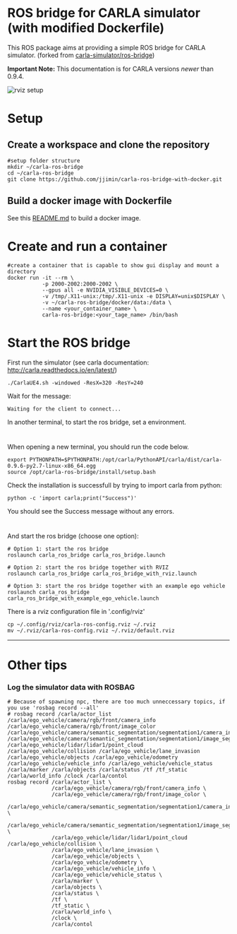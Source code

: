 
# ROS bridge for CARLA simulator (with modified Dockerfile)

This ROS package aims at providing a simple ROS bridge for CARLA simulator.
(forked from [carla-simulator/ros-bridge](https://github.com/carla-simulator/ros-bridge))

__Important Note:__
This documentation is for CARLA versions *newer* than 0.9.4.

![rviz setup](./docs/images/rviz_carla_default.png "rviz")


# Setup

## Create a workspace and clone the repository

    #setup folder structure
    mkdir ~/carla-ros-bridge
    cd ~/carla-ros-bridge
    git clone https://github.com/jjimin/carla-ros-bridge-with-docker.git

## Build a docker image with Dockerfile

See this [README.md](https://github.com/jjimin/carla-ros-bridge-with-docker/blob/master/docker/README.md) to build a docker image.


# Create and run a container

    #create a container that is capable to show gui display and mount a directory
    docker run -it --rm \
               -p 2000-2002:2000-2002 \
               --gpus all -e NVIDIA_VISIBLE_DEVICES=0 \
               -v /tmp/.X11-unix:/tmp/.X11-unix -e DISPLAY=unix$DISPLAY \
               -v ~/carla-ros-bridge/docker/data:/data \
               --name <your_container_name> \
               carla-ros-bridge:<your_tage_name> /bin/bash

# Start the ROS bridge

First run the simulator (see carla documentation: http://carla.readthedocs.io/en/latest/)

    ./CarlaUE4.sh -windowed -ResX=320 -ResY=240


Wait for the message:

    Waiting for the client to connect...

In another terminal, to start the ros bridge, set a environment.

#

When opening a new terminal, you should run the code below.

    export PYTHONPATH=$PYTHONPATH:/opt/carla/PythonAPI/carla/dist/carla-0.9.6-py2.7-linux-x86_64.egg
    source /opt/carla-ros-bridge/install/setup.bash
    
Check the installation is successfull by trying to import carla from python:

    python -c 'import carla;print("Success")'

You should see the Success message without any errors.

#

And start the ros bridge (choose one option):

    # Option 1: start the ros bridge
    roslaunch carla_ros_bridge carla_ros_bridge.launch

    # Option 2: start the ros bridge together with RVIZ
    roslaunch carla_ros_bridge carla_ros_bridge_with_rviz.launch

    # Option 3: start the ros bridge together with an example ego vehicle
    roslaunch carla_ros_bridge carla_ros_bridge_with_example_ego_vehicle.launch

There is a rviz configuration file in '.config/rviz'
    
    cp ~/.config/rviz/carla-ros-config.rviz ~/.rviz
    mv ~/.rviz/carla-ros-config.rviz ~/.rviz/default.rviz
    

<hr/>

# Other tips
### Log the simulator data with ROSBAG

    # Because of spawning npc, there are too much unneccessary topics, if you use 'rosbag record --all'
    # rosbag record /carla/actor_list /carla/ego_vehicle/camera/rgb/front/camera_info /carla/ego_vehicle/camera/rgb/front/image_color /carla/ego_vehicle/camera/semantic_segmentation/segmentation1/camera_info /carla/ego_vehicle/camera/semantic_segmentation/segmentation1/image_segmentation /carla/ego_vehicle/lidar/lidar1/point_cloud /carla/ego_vehicle/collision /carla/ego_vehicle/lane_invasion /carla/ego_vehicle/objects /carla/ego_vehicle/odometry /carla/ego_vehicle/vehicle_info /carla/ego_vehicle/vehicle_status /carla/marker /carla/objects /carla/status /tf /tf_static /carla/world_info /clock /carla/contol
    rosbag record /carla/actor_list \
                  /carla/ego_vehicle/camera/rgb/front/camera_info \
                  /carla/ego_vehicle/camera/rgb/front/image_color \
                  /carla/ego_vehicle/camera/semantic_segmentation/segmentation1/camera_info \
                  /carla/ego_vehicle/camera/semantic_segmentation/segmentation1/image_segmentation \
                  /carla/ego_vehicle/lidar/lidar1/point_cloud /carla/ego_vehicle/collision \
                  /carla/ego_vehicle/lane_invasion \
                  /carla/ego_vehicle/objects \
                  /carla/ego_vehicle/odometry \
                  /carla/ego_vehicle/vehicle_info \
                  /carla/ego_vehicle/vehicle_status \
                  /carla/marker \
                  /carla/objects \
                  /carla/status \
                  /tf \
                  /tf_static \
                  /carla/world_info \
                  /clock \
                  /carla/contol

